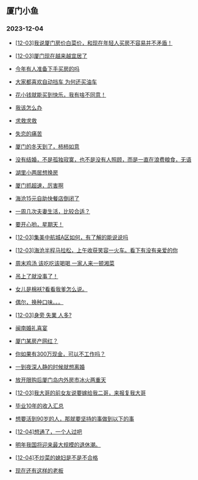 ## 厦门小鱼 
### 2023-12-04

+ [[12-03]我说厦门房价白菜价，和现在年轻人买房不容易并不矛盾！](http://bbs.xmfish.com/read-htm-tid-18115000.html)

+ [[12-03]厦门现在越来越宜居了](http://bbs.xmfish.com/read-htm-tid-18115267.html)

+ [今年有人准备下手买房的吗](http://bbs.xmfish.com/read-htm-tid-18114979.html)

+ [大家都喜欢自动挡车 为何还买油车](http://bbs.xmfish.com/read-htm-tid-18115007.html)

+ [花小钱就能买到快乐，我有啥不同意！](http://bbs.xmfish.com/read-htm-tid-18115050.html)

+ [我该怎么办](http://bbs.xmfish.com/read-htm-tid-18115115.html)

+ [求救求救](http://bbs.xmfish.com/read-htm-tid-18115009.html)

+ [失恋的痛苦](http://bbs.xmfish.com/read-htm-tid-18115086.html)

+ [厦门的冬天到了，柿柿如意](http://bbs.xmfish.com/read-htm-tid-18115031.html)

+ [没有结婚，不是孤独寂寞，也不是没有人照顾，而是一直在浪费粮食，无语](http://bbs.xmfish.com/read-htm-tid-18115033.html)

+ [湖里小两居想换房](http://bbs.xmfish.com/read-htm-tid-18115139.html)

+ [厦门抓超速，厉害啊](http://bbs.xmfish.com/read-htm-tid-18115186.html)

+ [海沧15元自助快餐店倒闭了](http://bbs.xmfish.com/read-htm-tid-18115289.html)

+ [一周几次夫妻生活，比较合适？](http://bbs.xmfish.com/read-htm-tid-18115157.html)

+ [要开心哟，星期天！](http://bbs.xmfish.com/read-htm-tid-18115102.html)

+ [[12-03]集美中航城A区如何，有了解的能说说吗](http://bbs.xmfish.com/read-htm-tid-18115263.html)

+ [[12-03]海沧半程马拉松，上午收获笑容一火车。看下有没有亲爱的你](http://bbs.xmfish.com/read-htm-tid-18115220.html)

+ [周末鸡汤 该吃吃该喝喝 一家人来一顿湘菜](http://bbs.xmfish.com/read-htm-tid-18115134.html)

+ [吊上了就没事了！](http://bbs.xmfish.com/read-htm-tid-18115338.html)

+ [女儿是棉袄?看看我爹怎么说。](http://bbs.xmfish.com/read-htm-tid-18115291.html)

+ [偶尔，换种口味。。。](http://bbs.xmfish.com/read-htm-tid-18115173.html)

+ [[12-03]身旁 失業 人多?](http://bbs.xmfish.com/read-htm-tid-18115223.html)

+ [闽南婚礼喜宴](http://bbs.xmfish.com/read-htm-tid-18115352.html)

+ [厦门某房产网红？](http://bbs.xmfish.com/read-htm-tid-18115345.html)

+ [你如果有300万现金，可以不工作吗？](http://bbs.xmfish.com/read-htm-tid-18115488.html)

+ [一到夜深人静的时候就想离婚](http://bbs.xmfish.com/read-htm-tid-18115395.html)

+ [放开限购后厦门岛内外房市冰火两重天](http://bbs.xmfish.com/read-htm-tid-18115403.html)

+ [[12-03]我大哥的前女友说要嫁给我二哥，来报复我大哥](http://bbs.xmfish.com/read-htm-tid-18115252.html)

+ [毕业10年的收入汇总](http://bbs.xmfish.com/read-htm-tid-18115581.html)

+ [想要活到90岁的人，那就要坚持的事做到以下的事](http://bbs.xmfish.com/read-htm-tid-18115405.html)

+ [[12-04]想通了，一个人过吧](http://bbs.xmfish.com/read-htm-tid-18115580.html)

+ [明年我国将迎来最大规模的退休潮。](http://bbs.xmfish.com/read-htm-tid-18115626.html)

+ [[12-04]不炒菜的媳妇是不是不合格](http://bbs.xmfish.com/read-htm-tid-18115579.html)

+ [现在还有这样的老板](http://bbs.xmfish.com/read-htm-tid-18115398.html)

